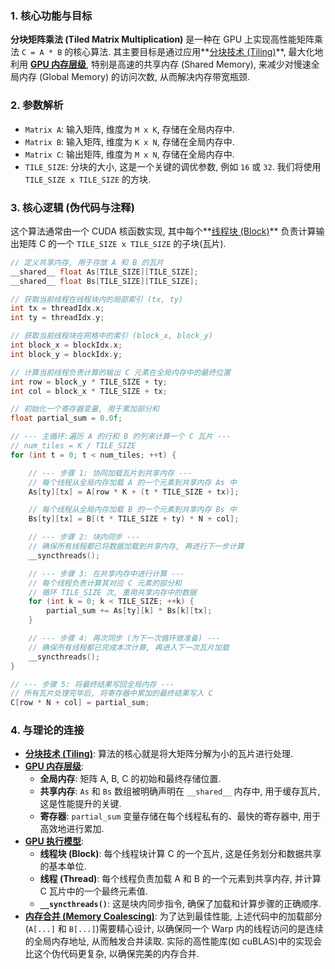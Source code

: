 ### 1. 核心功能与目标

**分块矩阵乘法 (Tiled Matrix Multiplication)** 是一种在 GPU 上实现高性能矩阵乘法 `C = A * B` 的核心算法. 其主要目标是通过应用**[分块技术 (Tiling)](./Lecture5-Tiling.md)**, 最大化地利用 **[GPU 内存层级](./Lecture5-GPU-Memory-Hierarchy.md)**, 特别是高速的共享内存 (Shared Memory), 来减少对慢速全局内存 (Global Memory) 的访问次数, 从而解决内存带宽瓶颈. 

### 2. 参数解析

- `Matrix A`: 输入矩阵, 维度为 `M x K`, 存储在全局内存中. 
- `Matrix B`: 输入矩阵, 维度为 `K x N`, 存储在全局内存中. 
- `Matrix C`: 输出矩阵, 维度为 `M x N`, 存储在全局内存中. 
- `TILE_SIZE`: 分块的大小, 这是一个关键的调优参数, 例如 `16` 或 `32`. 我们将使用 `TILE_SIZE x TILE_SIZE` 的方块. 

### 3. 核心逻辑 (伪代码与注释)

这个算法通常由一个 CUDA 核函数实现, 其中每个**[线程块 (Block)](./Lecture5-GPU-Execution-Model.md)** 负责计算输出矩阵 C 的一个 `TILE_SIZE x TILE_SIZE` 的子块(瓦片). 

```cpp
// 定义共享内存, 用于存放 A 和 B 的瓦片
__shared__ float As[TILE_SIZE][TILE_SIZE];
__shared__ float Bs[TILE_SIZE][TILE_SIZE];

// 获取当前线程在线程块内的局部索引 (tx, ty)
int tx = threadIdx.x;
int ty = threadIdx.y;

// 获取当前线程块在网格中的索引 (block_x, block_y)
int block_x = blockIdx.x;
int block_y = blockIdx.y;

// 计算当前线程负责计算的输出 C 元素在全局内存中的最终位置
int row = block_y * TILE_SIZE + ty;
int col = block_x * TILE_SIZE + tx;

// 初始化一个寄存器变量, 用于累加部分和
float partial_sum = 0.0f;

// --- 主循环:遍历 A 的行和 B 的列来计算一个 C 瓦片 ---
// num_tiles = K / TILE_SIZE
for (int t = 0; t < num_tiles; ++t) {

    // --- 步骤 1: 协同加载瓦片到共享内存 ---
    // 每个线程从全局内存加载 A 的一个元素到共享内存 As 中
    As[ty][tx] = A[row * K + (t * TILE_SIZE + tx)];

    // 每个线程从全局内存加载 B 的一个元素到共享内存 Bs 中
    Bs[ty][tx] = B[(t * TILE_SIZE + ty) * N + col];

    // --- 步骤 2: 块内同步 ---
    // 确保所有线程都已将数据加载到共享内存, 再进行下一步计算
    __syncthreads();

    // --- 步骤 3: 在共享内存中进行计算 ---
    // 每个线程负责计算其对应 C 元素的部分和
    // 循环 TILE_SIZE 次, 重用共享内存中的数据
    for (int k = 0; k < TILE_SIZE; ++k) {
        partial_sum += As[ty][k] * Bs[k][tx];
    }

    // --- 步骤 4: 再次同步 (为下一次循环做准备) ---
    // 确保所有线程都已完成本次计算, 再进入下一次瓦片加载
    __syncthreads();
}

// --- 步骤 5: 将最终结果写回全局内存 ---
// 所有瓦片处理完毕后, 将寄存器中累加的最终结果写入 C
C[row * N + col] = partial_sum;
```

### 4. 与理论的连接

- **[分块技术 (Tiling)](./Lecture5-Tiling.md)**: 算法的核心就是将大矩阵分解为小的瓦片进行处理. 
- **[GPU 内存层级](./Lecture5-GPU-Memory-Hierarchy.md)**:
    - **全局内存**: 矩阵 A, B, C 的初始和最终存储位置. 
    - **共享内存**: `As` 和 `Bs` 数组被明确声明在 `__shared__` 内存中, 用于缓存瓦片, 这是性能提升的关键. 
    - **寄存器**: `partial_sum` 变量存储在每个线程私有的、最快的寄存器中, 用于高效地进行累加. 
- **[GPU 执行模型](./Lecture5-GPU-Execution-Model.md)**:
    - **线程块 (Block)**: 每个线程块计算 C 的一个瓦片, 这是任务划分和数据共享的基本单位. 
    - **线程 (Thread)**: 每个线程负责加载 A 和 B 的一个元素到共享内存, 并计算 C 瓦片中的一个最终元素值. 
    - **`__syncthreads()`**: 这是块内同步指令, 确保了加载和计算步骤的正确顺序. 
- **[内存合并 (Memory Coalescing)](./Lecture5-Memory-Coalescing.md)**: 为了达到最佳性能, 上述代码中的加载部分(`A[...]` 和 `B[...]`)需要精心设计, 以确保同一个 Warp 内的线程访问的是连续的全局内存地址, 从而触发合并读取. 实际的高性能库(如 cuBLAS)中的实现会比这个伪代码更复杂, 以确保完美的内存合并. 